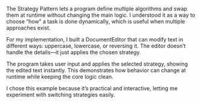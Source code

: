 The Strategy Pattern lets a program define multiple algorithms and swap them at runtime without changing the main logic. I understood it as a way to choose “how” a task is done dynamically, which is useful when multiple approaches exist.

For my implementation, I built a DocumentEditor that can modify text in different ways: uppercase, lowercase, or reversing it. The editor doesn’t handle the details—it just applies the chosen strategy.

The program takes user input and applies the selected strategy, showing the edited text instantly. This demonstrates how behavior can change at runtime while keeping the core logic clean.

I chose this example because it’s practical and interactive, letting me experiment with switching strategies easily.